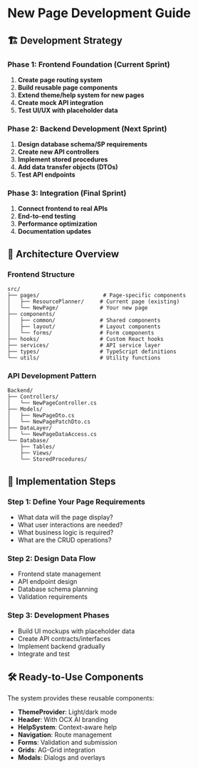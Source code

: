 # New Page Development Guide

## 🏗️ Development Strategy

### Phase 1: Frontend Foundation (Current Sprint)
1. **Create page routing system**
2. **Build reusable page components**
3. **Extend theme/help system for new pages**
4. **Create mock API integration**
5. **Test UI/UX with placeholder data**

### Phase 2: Backend Development (Next Sprint)
1. **Design database schema/SP requirements**
2. **Create new API controllers**
3. **Implement stored procedures**
4. **Add data transfer objects (DTOs)**
5. **Test API endpoints**

### Phase 3: Integration (Final Sprint)
1. **Connect frontend to real APIs**
2. **End-to-end testing**
3. **Performance optimization**
4. **Documentation updates**

## 🎯 Architecture Overview

### Frontend Structure
```
src/
├── pages/                    # Page-specific components
│   ├── ResourcePlanner/     # Current page (existing)
│   └── NewPage/             # Your new page
├── components/
│   ├── common/              # Shared components
│   ├── layout/              # Layout components
│   └── forms/               # Form components
├── hooks/                   # Custom React hooks
├── services/                # API service layer
├── types/                   # TypeScript definitions
└── utils/                   # Utility functions
```

### API Development Pattern
```
Backend/
├── Controllers/
│   └── NewPageController.cs
├── Models/
│   ├── NewPageDto.cs
│   └── NewPagePatchDto.cs
├── DataLayer/
│   └── NewPageDataAccess.cs
└── Database/
    ├── Tables/
    ├── Views/
    └── StoredProcedures/
```

## 🚀 Implementation Steps

### Step 1: Define Your Page Requirements
- What data will the page display?
- What user interactions are needed?
- What business logic is required?
- What are the CRUD operations?

### Step 2: Design Data Flow
- Frontend state management
- API endpoint design
- Database schema planning
- Validation requirements

### Step 3: Development Phases
- Build UI mockups with placeholder data
- Create API contracts/interfaces
- Implement backend gradually
- Integrate and test

## 🛠️ Ready-to-Use Components

The system provides these reusable components:
- **ThemeProvider**: Light/dark mode
- **Header**: With OCX AI branding
- **HelpSystem**: Context-aware help
- **Navigation**: Route management
- **Forms**: Validation and submission
- **Grids**: AG-Grid integration
- **Modals**: Dialogs and overlays